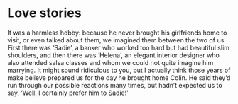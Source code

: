 Love stories
============It was a harmless hobby: because he never brought his girlfriends home to visit, or even talked about them, we imagined them between the two of us. First there was ‘Sadie’, a banker who worked too hard but had beautiful slim shoulders, and then there was ‘Helena’, an elegant interior designer who also attended salsa classes and whom we could not quite imagine him marrying. It might sound ridiculous to you, but I actually think those years of make believe prepared us for the day he brought home Colin. He said they’d run through our possible reactions many times, but hadn’t expected us to say, ‘Well, I certainly prefer him to Sadie!’